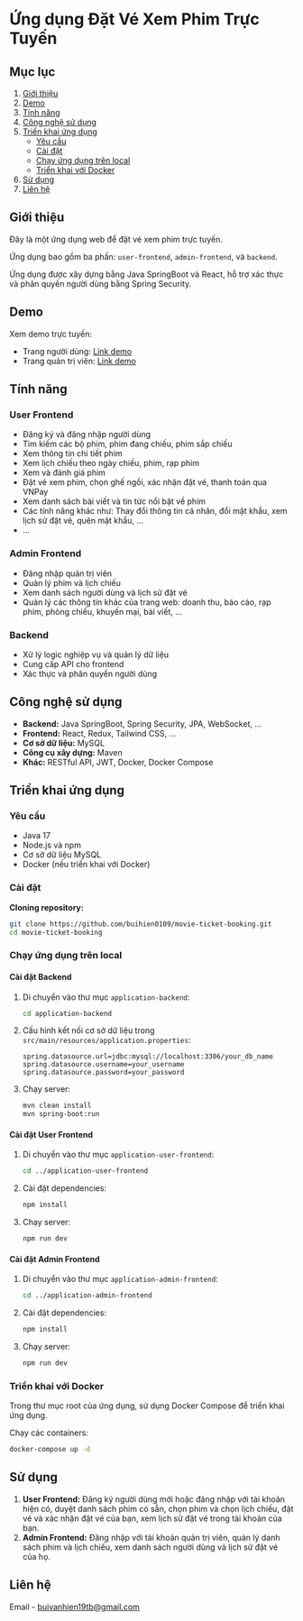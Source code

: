 # Ứng dụng Đặt Vé Xem Phim Trực Tuyến

## Mục lục

1. [Giới thiệu](#giới-thiệu)
2. [Demo](#demo)
3. [Tính năng](#tính-năng)
4. [Công nghệ sử dụng](#công-nghệ-sử-dụng)
5. [Triển khai ứng dụng](#triển-khai-ứng-dụng)
    - [Yêu cầu](#yêu-cầu)
    - [Cài đặt](#cài-đặt)
    - [Chạy ứng dụng trên local](#chạy-ứng-dụng-trên-local)
    - [Triển khai với Docker](#triển-khai-với-docker)
6. [Sử dụng](#sử-dụng)
7. [Liên hệ](#liên-hệ)

## Giới thiệu

Đây là một ứng dụng web để đặt vé xem phim trực tuyến.

Ứng dụng bao gồm ba phần: `user-frontend`, `admin-frontend`, và `backend`.

Ứng dụng được xây dựng bằng Java SpringBoot và React, hỗ trợ xác thực và phân quyền người dùng bằng Spring Security.

## Demo

Xem demo trực tuyến:

-   Trang người dùng: [Link demo](http://103.237.144.171:8885/)
-   Trang quản trị viên: [Link demo](http://103.237.144.171:8885/admin)

## Tính năng

### User Frontend

-   Đăng ký và đăng nhập người dùng
-   Tìm kiếm các bộ phim, phim đang chiếu, phim sắp chiếu
-   Xem thông tin chi tiết phim
-   Xem lịch chiếu theo ngày chiếu, phim, rạp phim
-   Xem và đánh giá phim
-   Đặt vé xem phim, chọn ghế ngồi, xác nhận đặt vé, thanh toán qua VNPay
-   Xem danh sách bài viết và tin tức nổi bật về phim
-   Các tính năng khác như: Thay đổi thông tin cá nhân, đổi mật khẩu, xem lịch sử đặt vé, quên mật khẩu, ...
-   ...

### Admin Frontend

-   Đăng nhập quản trị viên
-   Quản lý phim và lịch chiếu
-   Xem danh sách người dùng và lịch sử đặt vé
-   Quản lý các thông tin khác của trang web: doanh thu, báo cáo, rạp phim, phòng chiếu, khuyến mại, bài viết, ...

### Backend

-   Xử lý logic nghiệp vụ và quản lý dữ liệu
-   Cung cấp API cho frontend
-   Xác thực và phân quyền người dùng

## Công nghệ sử dụng

-   **Backend:** Java SpringBoot, Spring Security, JPA, WebSocket, ...
-   **Frontend:** React, Redux, Tailwind CSS, ...
-   **Cơ sở dữ liệu:** MySQL
-   **Công cụ xây dựng:** Maven
-   **Khác:** RESTful API, JWT, Docker, Docker Compose

## Triển khai ứng dụng

### Yêu cầu

-   Java 17
-   Node.js và npm
-   Cơ sở dữ liệu MySQL
-   Docker (nếu triển khai với Docker)

### Cài đặt

**Cloning repository:**

```bash
git clone https://github.com/buihien0109/movie-ticket-booking.git
cd movie-ticket-booking
```

### Chạy ứng dụng trên local

#### Cài đặt Backend

1. Di chuyển vào thư mục `application-backend`:

    ```bash
    cd application-backend
    ```

2. Cấu hình kết nối cơ sở dữ liệu trong `src/main/resources/application.properties`:

    ```properties
    spring.datasource.url=jdbc:mysql://localhost:3306/your_db_name
    spring.datasource.username=your_username
    spring.datasource.password=your_password
    ```

3. Chạy server:

    ```bash
    mvn clean install
    mvn spring-boot:run
    ```

#### Cài đặt User Frontend

1. Di chuyển vào thư mục `application-user-frontend`:

    ```bash
    cd ../application-user-frontend
    ```

2. Cài đặt dependencies:

    ```bash
    npm install
    ```

3. Chạy server:

    ```bash
    npm run dev
    ```

#### Cài đặt Admin Frontend

1. Di chuyển vào thư mục `application-admin-frontend`:

    ```bash
    cd ../application-admin-frontend
    ```

2. Cài đặt dependencies:

    ```bash
    npm install
    ```

3. Chạy server:

    ```bash
    npm run dev
    ```

### Triển khai với Docker

Trong thư mục root của ứng dụng, sử dụng Docker Compose để triển khai ứng dụng.

Chạy các containers:

```bash
docker-compose up -d
```

## Sử dụng

1. **User Frontend:** Đăng ký người dùng mới hoặc đăng nhập với tài khoản hiện có, duyệt danh sách phim có sẵn, chọn phim và chọn lịch chiếu, đặt vé và xác nhận đặt vé của bạn, xem lịch sử đặt vé trong tài khoản của bạn.
2. **Admin Frontend:** Đăng nhập với tài khoản quản trị viên, quản lý danh sách phim và lịch chiếu, xem danh sách người dùng và lịch sử đặt vé của họ.

## Liên hệ

Email - [buivanhien19tb@gmail.com](mailto:buivanhien19tb@gmail.com)